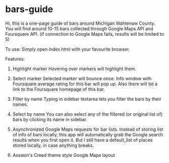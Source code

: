 # bars-guide
Hi, this is a one-page guide of bars around Michigan Wahtenaw County.
You will find around 10-15 bars collected through Google Maps API and Foursquare API.
(if connection to Google Maps fails, results will be limited to 5)

To use:
Simply open index.html with your favourite browser.


Features:
1. Highlight marker
Hovering over markers will highlight them.

2. Select marker
Selected marker will bounce once.
Info window with Foursquare average rating for this bar will pop up.
Also there will be a link to the Foursquare homepage of this bar.

3. Filter by name
Typing in sidebar textarea lets you filter the bars by their names.

4. Select by name
You can also select any of the filtered (or original list of) bars by clicking its name in sidebar.

5. Asynchronized Google Maps requests for bar lists.
Instead of storing list of info of bars locally, this app will automatically grab the Google search results when you first open it.
But I still have a default_list of places stored locally, in case anything breaks.

6. Assasin's Creed theme style Google Maps layout